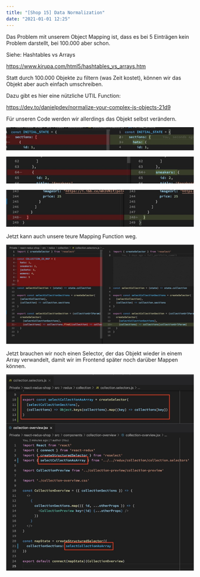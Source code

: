 ```yaml
---
title: "[Shop 15] Data Normalization"
date: "2021-01-01 12:25"
---
```


Das Problem mit unserem Object Mapping ist, dass es bei 5 Einträgen kein Problem darstellt, bei 100.000 aber schon.

Siehe: Hashtables vs Arrays

https://www.kirupa.com/html5/hashtables_vs_arrays.htm

Statt durch 100.000 Objekte zu filtern (was Zeit kostet), können wir das Objekt aber auch einfach umschreiben.

Dazu gibt es hier eine nützliche UTIL Function:

https://dev.to/danielpdev/normalize-your-complex-js-objects-21d9

Für unseren Code werden wir allerdings das Objekt selbst verändern.

![Screenshot](../images/25-1.jpg)

![Screenshot](../images/25-2.jpg)

![Screenshot](../images/25-3.jpg)

Jetzt kann auch unsere teure Mapping Function weg.

![Screenshot](../images/25-4.jpg)

Jetzt brauchen wir noch einen Selector, der das Objekt wieder in einem Array verwandelt, damit wir im Frontend später noch darüber Mappen können.

![Screenshot](../images/25-5.jpg)
